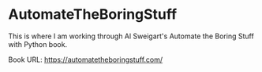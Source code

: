 # AutomateTheBoringStuff
This is where I am working through Al Sweigart's Automate the Boring Stuff with Python book.

Book URL: https://automatetheboringstuff.com/